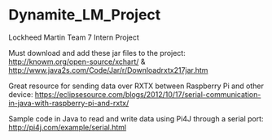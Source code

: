 # Dynamite_LM_Project
Lockheed Martin Team 7 Intern Project

Must download and add these jar files to the project: http://knowm.org/open-source/xchart/  &   http://www.java2s.com/Code/Jar/r/Downloadrxtx217jar.htm

Great resource for sending data over RXTX between Raspberry Pi and other device: https://eclipsesource.com/blogs/2012/10/17/serial-communication-in-java-with-raspberry-pi-and-rxtx/ 

Sample code in Java to read and write data using Pi4J through a serial port: http://pi4j.com/example/serial.html
